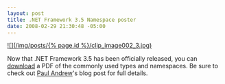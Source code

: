 ```yaml
---
layout: post
title: .NET Framework 3.5 Namespace poster
date: 2008-02-29 21:30:48 -05:00
---
```


[![](/img/posts/{% page.id %}/clip_image002_3.jpg)](http://download.microsoft.com/download/4/a/3/4a3c7c55-84ab-4588-84a4-f96424a7d82d/NET35_Namespaces_Poster_LORES.pdf)

Now that .NET Framework 3.5 has been officially released, you can [download](http://download.microsoft.com/download/4/a/3/4a3c7c55-84ab-4588-84a4-f96424a7d82d/NET35_Namespaces_Poster_LORES.pdf) a PDF of the commonly used types and namespaces. Be sure to check out [Paul Andrew](http://blogs.msdn.com/pandrew/archive/2007/11/02/announcing-the-net-framework-3-5-commonly-used-types-and-namespaces-poster.aspx)'s blog post for full details.
